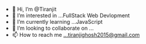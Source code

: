 - 👋 Hi, I’m @Tiranjit
- 👀 I’m interested in ...FullStack Web Devlopment
- 🌱 I’m currently learning ...JavaScript
- 💞️ I’m looking to collaborate on ...
- 📫 How to reach me ...tiranjighosh2015@gmail.com

<!---
Tiranjit/Tiranjit is a ✨ special ✨ repository because its `README.md` (this file) appears on your GitHub profile.
You can click the Preview link to take a look at your changes.
--->
